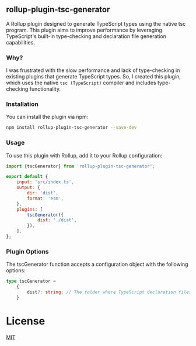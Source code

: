 ## rollup-plugin-tsc-generator

A Rollup plugin designed to generate TypeScript types using the native tsc program. This plugin aims to improve performance by leveraging TypeScript's built-in type-checking and declaration file generation capabilities.

### Why?
I was frustrated with the slow performance and lack of type-checking in existing plugins that generate TypeScript types. So, I created this plugin, which uses the native ```tsc (TypeScript)``` compiler and includes type-checking functionality.

### Installation

You can install the plugin via npm:

```bash
npm install rollup-plugin-tsc-generator --save-dev
```

### Usage

To use this plugin with Rollup, add it to your Rollup configuration:

```javascript
import {tscGenerator} from 'rollup-plugin-tsc-generator';

export default {
    input: 'src/index.ts',
    output: {
        dir: 'dist',
        format: 'esm',
    },
    plugins: [
        tscGenerator({
            dist: './dist',
        }),
    ],
};
```

### Plugin Options

The tscGenerator function accepts a configuration object with the following options:

```typescript
type tscGenerator =
    {
        dist?: string; // The folder where TypeScript declaration files will be generated. 
    }
```

# License

[MIT](https://github.com/juandl/rollup-plugin-tsc-generator/blob/main/LICENSE)
